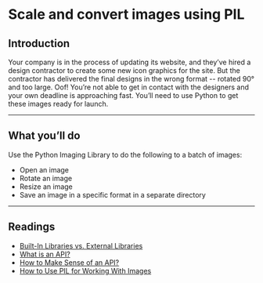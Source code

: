 # Scale and convert images using PIL

## Introduction

Your company is in the process of updating its website, and they’ve hired a design contractor to create some new icon graphics for the site. But the contractor has delivered the final designs in the wrong format -- rotated 90° and too large. Oof! You’re not able to get in contact with the designers and your own deadline is approaching fast. You’ll need to use Python to get these images ready for launch.

---
## What you’ll do

Use the Python Imaging Library to do the following to a batch of images:

- Open an image
- Rotate an image
- Resize an image
- Save an image in a specific format in a separate directory 
---

## Readings
- [Built-In Libraries vs. External Libraries](https://github.com/yadav-aman/python-reference/blob/master/image-manipulation/Built-In_Libraries_vs_External_Libraries.md)
- [What is an API?](https://github.com/yadav-aman/python-reference/blob/master/image-manipulation/What_is_an_API.md)
- [How to Make Sense of an API?](https://github.com/yadav-aman/python-reference/blob/master/image-manipulation/How_to_make_sense_of_an_API.md)
- [How to Use PIL for Working With Images](https://github.com/yadav-aman/python-reference/blob/master/image-manipulation/How_to_use_PIL_for_working_with_images.md)